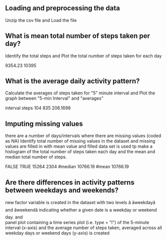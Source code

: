 ## Loading and preprocessing the data
Unzip the csv file and 
Load the file


## What is mean total number of steps taken per day?
Identify the total steps and 
Plot the total number of steps taken for each day

9354.23
10395

## What is the average daily activity pattern?
Calculate the averages of steps taken for "5" minute interval and 
Plot the graph between "5-min Interval" and "averages"

interval    steps
104      835 206.1698

## Imputing missing values

there are a number of days/intervals where there are missing values (coded as NA)
Identify total number of missing values in the dataset and 
missing values are filled in with mean value and 
filled data set is used tp make a histogram of the total number of steps taken each day and the mean and median total number of steps.

FALSE  TRUE 
15264  2304
#median
10766.19
#mean
10766.19

## Are there differences in activity patterns between weekdays and weekends?
new factor variable is created in the dataset with two levels â âweekdayâ and âweekendâ indicating whether a given date is a weekday or weekend day.  and  
panel plot containing a time series plot (i.e. type = "l") of the 5-minute interval (x-axis) and the average number of steps taken, averaged across all weekday days or weekend days (y-axis) is created


